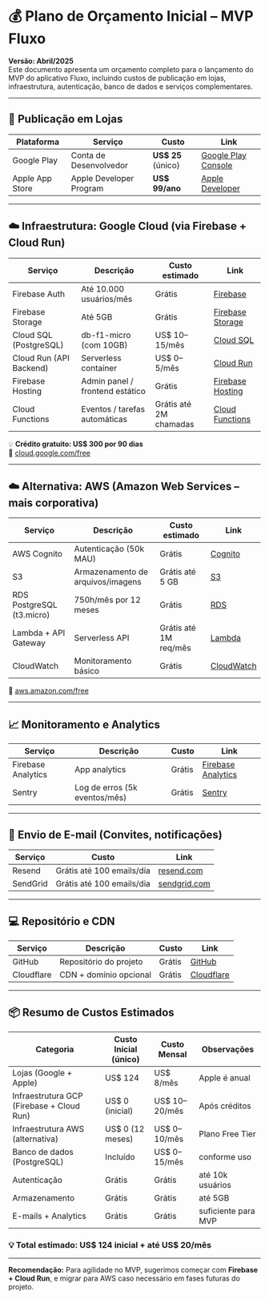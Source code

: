 
# 💰 Plano de Orçamento Inicial – MVP Fluxo

**Versão: Abril/2025**  
Este documento apresenta um orçamento completo para o lançamento do MVP do aplicativo Fluxo, incluindo custos de publicação em lojas, infraestrutura, autenticação, banco de dados e serviços complementares.

---

## 🛒 Publicação em Lojas

| Plataforma      | Serviço                     | Custo         | Link                                   |
|-----------------|-----------------------------|---------------|----------------------------------------|
| Google Play     | Conta de Desenvolvedor      | **US$ 25** (único) | [Google Play Console](https://play.google.com/console/about/) |
| Apple App Store | Apple Developer Program     | **US$ 99/ano**     | [Apple Developer](https://developer.apple.com/programs/) |

---

## ☁️ Infraestrutura: Google Cloud (via Firebase + Cloud Run)

| Serviço                   | Descrição                          | Custo estimado | Link |
|---------------------------|------------------------------------|----------------|------|
| Firebase Auth             | Até 10.000 usuários/mês            | Grátis         | [Firebase](https://firebase.google.com/pricing) |
| Firebase Storage          | Até 5GB                            | Grátis         | [Firebase Storage](https://firebase.google.com/products/storage) |
| Cloud SQL (PostgreSQL)    | db-f1-micro (com 10GB)             | US$ 10–15/mês  | [Cloud SQL](https://cloud.google.com/sql/pricing) |
| Cloud Run (API Backend)   | Serverless container               | US$ 0–5/mês    | [Cloud Run](https://cloud.google.com/run) |
| Firebase Hosting          | Admin panel / frontend estático    | Grátis         | [Firebase Hosting](https://firebase.google.com/products/hosting) |
| Cloud Functions           | Eventos / tarefas automáticas      | Grátis até 2M chamadas | [Cloud Functions](https://cloud.google.com/functions) |

💡 **Crédito gratuito: US$ 300 por 90 dias**  
🔗 [cloud.google.com/free](https://cloud.google.com/free)

---

## ☁️ Alternativa: AWS (Amazon Web Services – mais corporativa)

| Serviço                   | Descrição                          | Custo estimado | Link |
|---------------------------|------------------------------------|----------------|------|
| AWS Cognito               | Autenticação (50k MAU)             | Grátis         | [Cognito](https://aws.amazon.com/cognito/pricing/) |
| S3                        | Armazenamento de arquivos/imagens  | Grátis até 5 GB| [S3](https://aws.amazon.com/s3/pricing/) |
| RDS PostgreSQL (t3.micro) | 750h/mês por 12 meses              | Grátis         | [RDS](https://aws.amazon.com/rds/free/) |
| Lambda + API Gateway      | Serverless API                     | Grátis até 1M req/mês | [Lambda](https://aws.amazon.com/lambda/pricing/) |
| CloudWatch                | Monitoramento básico               | Grátis         | [CloudWatch](https://aws.amazon.com/cloudwatch/pricing/) |

🔗 [aws.amazon.com/free](https://aws.amazon.com/free/)

---

## 📈 Monitoramento e Analytics

| Serviço             | Descrição                        | Custo         | Link |
|---------------------|----------------------------------|---------------|------|
| Firebase Analytics  | App analytics                    | Grátis        | [Firebase Analytics](https://firebase.google.com/products/analytics) |
| Sentry              | Log de erros (5k eventos/mês)    | Grátis        | [Sentry](https://sentry.io/pricing/) |

---

## 📩 Envio de E-mail (Convites, notificações)

| Serviço     | Custo         | Link                                  |
|-------------|---------------|---------------------------------------|
| Resend      | Grátis até 100 emails/dia | [resend.com](https://resend.com/pricing) |
| SendGrid    | Grátis até 100 emails/dia | [sendgrid.com](https://sendgrid.com/)   |

---

## 💻 Repositório e CDN

| Serviço     | Descrição                | Custo     | Link |
|-------------|--------------------------|-----------|------|
| GitHub      | Repositório do projeto   | Grátis    | [GitHub](https://github.com) |
| Cloudflare  | CDN + domínio opcional   | Grátis    | [Cloudflare](https://cloudflare.com) |

---

## 📦 Resumo de Custos Estimados

| Categoria                  | Custo Inicial (único) | Custo Mensal | Observações |
|----------------------------|------------------------|--------------|-------------|
| Lojas (Google + Apple)     | US$ 124                | US$ 8/mês    | Apple é anual |
| Infraestrutura GCP (Firebase + Cloud Run) | US$ 0 (inicial)        | US$ 10–20/mês | Após créditos |
| Infraestrutura AWS (alternativa)         | US$ 0 (12 meses)       | US$ 0–10/mês | Plano Free Tier |
| Banco de dados (PostgreSQL) | Incluído              | US$ 0–15/mês | conforme uso |
| Autenticação               | Grátis                 | Grátis       | até 10k usuários |
| Armazenamento              | Grátis                 | Grátis       | até 5GB |
| E-mails + Analytics        | Grátis                 | Grátis       | suficiente para MVP |

### 💡 Total estimado: **US$ 124 inicial** + até **US$ 20/mês**

---

**Recomendação:** Para agilidade no MVP, sugerimos começar com **Firebase + Cloud Run**, e migrar para AWS caso necessário em fases futuras do projeto.

